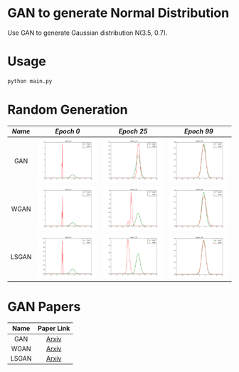 # GAN to generate Normal Distribution

Use GAN to generate Gaussian distribution N(3.5, 0.7).

# Usage

```python
python main.py
```

# Random Generation

*Name* | *Epoch 0* | *Epoch 25* | *Epoch 99*
:---: | :---: | :---: | :---: 
GAN | <img src="figs/gan/epoch_0.png" width=280px> | <img src="figs/gan/epoch_25.png" width=280px> | <img src="figs/gan/epoch_99.png" width=280px>
WGAN | <img src="figs/wgan/epoch_0.png" width=280px> | <img src="figs/wgan/epoch_25.png" width=280px> | <img src="figs/wgan/epoch_99.png" width=280px>
LSGAN | <img src="figs/lsgan/epoch_0.png" width=280px> | <img src="figs/lsgan/epoch_25.png" width=280px> | <img src="figs/lsgan/epoch_99.png" width=280px>

# GAN Papers

Name | Paper Link 
:---: | :---: |
GAN | [Arxiv](https://arxiv.org/abs/1406.2661)
WGAN | [Arxiv](https://arxiv.org/abs/1701.07875)
LSGAN| [Arxiv](https://arxiv.org/abs/1611.04076)
